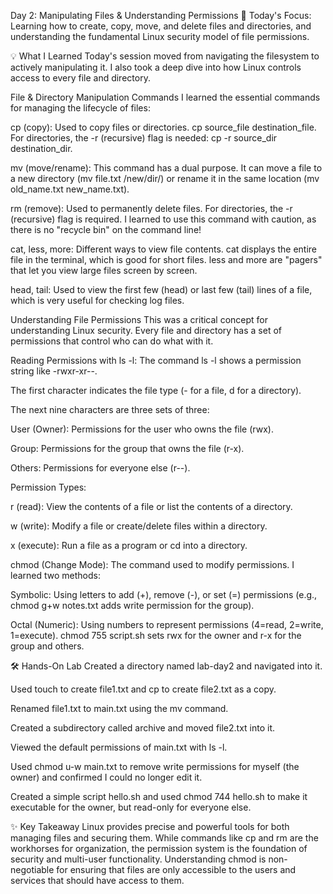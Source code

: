 Day 2: Manipulating Files & Understanding Permissions 🚀
Today's Focus: Learning how to create, copy, move, and delete files and directories, and understanding the fundamental Linux security model of file permissions.

💡 What I Learned
Today's session moved from navigating the filesystem to actively manipulating it. I also took a deep dive into how Linux controls access to every file and directory.

File & Directory Manipulation Commands
I learned the essential commands for managing the lifecycle of files:

cp (copy): Used to copy files or directories. cp source_file destination_file. For directories, the -r (recursive) flag is needed: cp -r source_dir destination_dir.

mv (move/rename): This command has a dual purpose. It can move a file to a new directory (mv file.txt /new/dir/) or rename it in the same location (mv old_name.txt new_name.txt).

rm (remove): Used to permanently delete files. For directories, the -r (recursive) flag is required. I learned to use this command with caution, as there is no "recycle bin" on the command line!

cat, less, more: Different ways to view file contents. cat displays the entire file in the terminal, which is good for short files. less and more are "pagers" that let you view large files screen by screen.

head, tail: Used to view the first few (head) or last few (tail) lines of a file, which is very useful for checking log files.

Understanding File Permissions
This was a critical concept for understanding Linux security. Every file and directory has a set of permissions that control who can do what with it.

Reading Permissions with ls -l: The command ls -l shows a permission string like -rwxr-xr--.

The first character indicates the file type (- for a file, d for a directory).

The next nine characters are three sets of three:

User (Owner): Permissions for the user who owns the file (rwx).

Group: Permissions for the group that owns the file (r-x).

Others: Permissions for everyone else (r--).

Permission Types:

r (read): View the contents of a file or list the contents of a directory.

w (write): Modify a file or create/delete files within a directory.

x (execute): Run a file as a program or cd into a directory.

chmod (Change Mode): The command used to modify permissions. I learned two methods:

Symbolic: Using letters to add (+), remove (-), or set (=) permissions (e.g., chmod g+w notes.txt adds write permission for the group).

Octal (Numeric): Using numbers to represent permissions (4=read, 2=write, 1=execute). chmod 755 script.sh sets rwx for the owner and r-x for the group and others.

🛠️ Hands-On Lab
Created a directory named lab-day2 and navigated into it.

Used touch to create file1.txt and cp to create file2.txt as a copy.

Renamed file1.txt to main.txt using the mv command.

Created a subdirectory called archive and moved file2.txt into it.

Viewed the default permissions of main.txt with ls -l.

Used chmod u-w main.txt to remove write permissions for myself (the owner) and confirmed I could no longer edit it.

Created a simple script hello.sh and used chmod 744 hello.sh to make it executable for the owner, but read-only for everyone else.

✨ Key Takeaway
Linux provides precise and powerful tools for both managing files and securing them. While commands like cp and rm are the workhorses for organization, the permission system is the foundation of security and multi-user functionality. Understanding chmod is non-negotiable for ensuring that files are only accessible to the users and services that should have access to them.
